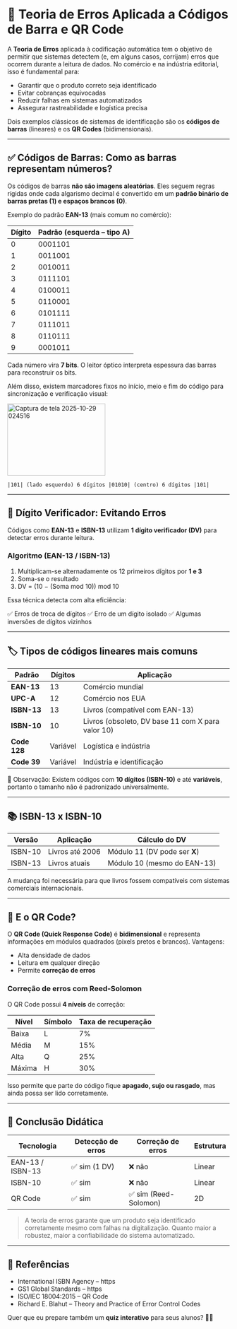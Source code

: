 

# 📘 Teoria de Erros Aplicada a Códigos de Barra e QR Code

A **Teoria de Erros** aplicada à codificação automática tem o objetivo de permitir que sistemas detectem (e, em alguns casos, corrijam) erros que ocorrem durante a leitura de dados. No comércio e na indústria editorial, isso é fundamental para:

* Garantir que o produto correto seja identificado
* Evitar cobranças equivocadas
* Reduzir falhas em sistemas automatizados
* Assegurar rastreabilidade e logística precisa

Dois exemplos clássicos de sistemas de identificação são os **códigos de barras** (lineares) e os **QR Codes** (bidimensionais).

---

## ✅ Códigos de Barras: Como as barras representam números?

Os códigos de barras **não são imagens aleatórias**. Eles seguem regras rígidas onde cada algarismo decimal é convertido em um **padrão binário de barras pretas (1) e espaços brancos (0)**.

Exemplo do padrão **EAN-13** (mais comum no comércio):

| Dígito | Padrão (esquerda – tipo A) |
| ------ | -------------------------- |
| 0      | 0001101                    |
| 1      | 0011001                    |
| 2      | 0010011                    |
| 3      | 0111101                    |
| 4      | 0100011                    |
| 5      | 0110001                    |
| 6      | 0101111                    |
| 7      | 0111011                    |
| 8      | 0110111                    |
| 9      | 0001011                    |

Cada número vira **7 bits**. O leitor óptico interpreta espessura das barras para reconstruir os bits.

Além disso, existem marcadores fixos no início, meio e fim do código para sincronização e verificação visual:


<img width="222" height="163" alt="Captura de tela 2025-10-29 024516" src="https://github.com/user-attachments/assets/18c81893-ed7d-427c-a9a6-f2e1be910794" />

```
|101| (lado esquerdo) 6 dígitos |01010| (centro) 6 dígitos |101|
```

---

## 🔢 Dígito Verificador: Evitando Erros

Códigos como **EAN-13** e **ISBN-13** utilizam **1 dígito verificador (DV)** para detectar erros durante leitura.

### Algoritmo (EAN-13 / ISBN-13)

1. Multiplicam-se alternadamente os 12 primeiros dígitos por **1 e 3**
2. Soma-se o resultado
3. DV = (10 − (Soma mod 10)) mod 10

Essa técnica detecta com alta eficiência:

✅ Erros de troca de dígitos
✅ Erro de um dígito isolado
✅ Algumas inversões de dígitos vizinhos

---

## 🏷️ Tipos de códigos lineares mais comuns

| Padrão       | Dígitos  | Aplicação                                         |
| ------------ | -------- | ------------------------------------------------- |
| **EAN-13**   | 13       | Comércio mundial                                  |
| **UPC-A**    | 12       | Comércio nos EUA                                  |
| **ISBN-13**  | 13       | Livros (compatível com EAN-13)                    |
| **ISBN-10**  | 10       | Livros (obsoleto, DV base 11 com X para valor 10) |
| **Code 128** | Variável | Logística e indústria                             |
| **Code 39**  | Variável | Indústria e identificação                         |

📌 Observação: Existem códigos com **10 dígitos (ISBN-10)** e até **variáveis**, portanto o tamanho não é padronizado universalmente.

---

## 📚 ISBN-13 x ISBN-10

| Versão  | Aplicação       | Cálculo do DV                 |
| ------- | --------------- | ----------------------------- |
| ISBN-10 | Livros até 2006 | Módulo 11 (DV pode ser **X**) |
| ISBN-13 | Livros atuais   | Módulo 10 (mesmo do EAN-13)   |

A mudança foi necessária para que livros fossem compatíveis com sistemas comerciais internacionais.

---

## 🧊 E o QR Code?

O **QR Code (Quick Response Code)** é **bidimensional** e representa informações em módulos quadrados (pixels pretos e brancos). Vantagens:

* Alta densidade de dados
* Leitura em qualquer direção
* Permite **correção de erros**

### Correção de erros com Reed-Solomon

O QR Code possui **4 níveis** de correção:

| Nível  | Símbolo | Taxa de recuperação |
| ------ | ------- | ------------------- |
| Baixa  | L       | 7%                  |
| Média  | M       | 15%                 |
| Alta   | Q       | 25%                 |
| Máxima | H       | 30%                 |

Isso permite que parte do código fique **apagado, sujo ou rasgado**, mas ainda possa ser lido corretamente.

---

## 🎯 Conclusão Didática

| Tecnologia       | Detecção de erros | Correção de erros    | Estrutura |
| ---------------- | ----------------- | -------------------- | --------- |
| EAN-13 / ISBN-13 | ✅ sim (1 DV)      | ❌ não                | Linear    |
| ISBN-10          | ✅ sim             | ❌ não                | Linear    |
| QR Code          | ✅ sim             | ✅ sim (Reed-Solomon) | 2D        |

> A teoria de erros garante que um produto seja identificado corretamente mesmo com falhas na digitalização.
> Quanto maior a robustez, maior a confiabilidade do sistema automatizado.

---

## 📌 Referências

* International ISBN Agency – https
* GS1 Global Standards – https
* ISO/IEC 18004:2015 – QR Code
* Richard E. Blahut – Theory and Practice of Error Control Codes


Quer que eu prepare também um **quiz interativo** para seus alunos? 🎯📲
